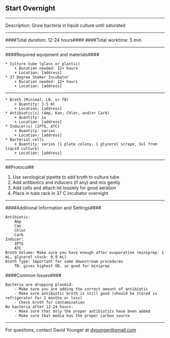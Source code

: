 Start Overnight
--------------
- - - - - - - - - - - - - - - - - - - - - - - - - - - - - - - - - - - - - - - - - - - -
Description: Grow bacteria in liquid culture until saturated

- - - - - - - - - - - - - - - - - - - - - - - - - - - - - - - - - - - - - - - - - - - -
####Total duration: 12-24 hours####
####Total worktime: 5 min
    
- - - - - - - - - - - - - - - - - - - - - - - - - - - - - - - - - - - - - - - - - - - -

####Required equipment and materials####

    * Culture tube (glass or plastic)
        + Duration needed: 12+ hours
        + Location: [address]
    * 37 Degree Shaker Incubator
        + Duration needed: 12+ hours
        + Location: [address]
  
------

    * Broth (Minimal, LB, or TB)
        + Quantity: 3-5 ml
        + Location: [address]
    * Antibiotic(s) (Amp, Kan, Chlor, and/or Carb)
        + Quantity: 1x
        + Location: [address]
    * Inducer(s) (IPTG, ATC)
        + Quantity: varies
        + Location: [address]
    * Bacterial cells
        + Quantity: varies (1 plate colony, 1 glycerol scrape, 1ul from liquid culture)
        + Location: [address]

- - - - - - - - - - - - - - - - - - - - - - - - - - - - - - - - - - - - - - - - - - - - 

##Protocol##

1. Use serological pipette to add broth to culture tube
2. Add antibiotics and inducers (if any) and mix gently
3. Add cells and attach lid looslely for good aeration
4. Place in tube rack in 37 C incubator overnight

- - - - - - - - - - - - - - - - - - - - - - - - - - - - - - - - - - - - - - - - - - - - 
    
    
####Additional Information and Settings####

    Antibiotic:
        Amp
        Can
        Chlor
        Carb
    Inducer:
        IPTG
        ATC
    Broth Volume: Make sure you have enough after evaporation (miniprep: 1 mL, glycerol stock: 0.9 mL)
    Broth Type: Important for some downstream procedures
    	TB: gives highest OD, so good for miniprep
    
####Common Issues####

    Bacteria are dropping plasmid:
        - Make sure you are adding the correct amount of antibiotic
        - Make sure antibiotic broth is still good (should be stored in refrigerator for 2 months or less)
        - Check broth for contamination
    No bacteria after 12-24 hours:
        - Make sure that only the proper antibiotics have been added
        - Make sure that media has the proper carbon source
- - - - - - - - - - - - - - - - - - - - - - - - - - - - - - - - - - - - - - - - - - - - 
       
For questions, contact David Younger at dyounger@gmail.com    
